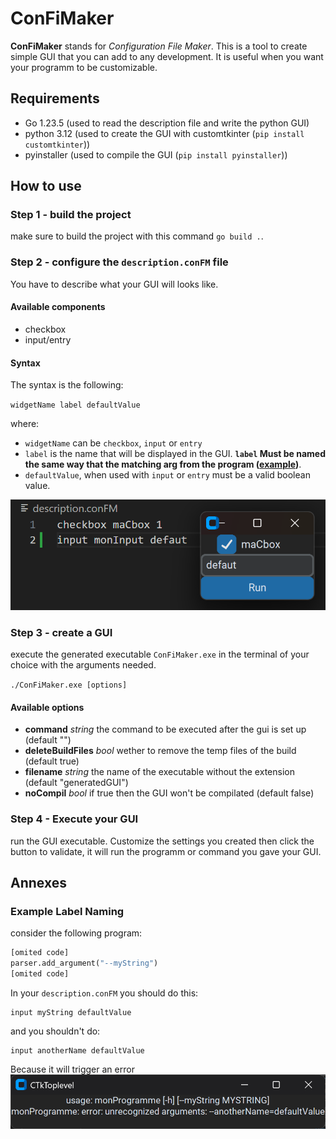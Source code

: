 # ConFiMaker

**ConFiMaker** stands for *Configuration File Maker*. This is a tool to create simple GUI that you can add to any development. It is useful when you want your programm to be customizable.

## Requirements

- Go 1.23.5 (used to read the description file and write the python GUI)
- python 3.12 (used to create the GUI with customtkinter (`pip install customtkinter`))
- pyinstaller (used to compile the GUI (`pip install pyinstaller`))

## How to use

### Step 1 - build the project

make sure to build the project with this command `go build .`.

### Step 2 - configure the `description.conFM` file

You have to describe what your GUI will looks like.

#### Available components

- checkbox
- input/entry

#### Syntax

The syntax is the following:

`widgetName label defaultValue`

where:

- `widgetName` can be `checkbox`, `input` or `entry`
- `label` is the name that will be displayed in the GUI. **`label` Must be named the same way that the matching arg from the program ([example](#example-label-naming))**.
- `defaultValue`, when used with `input` or `entry` must be a valid boolean value.

![example of widget definition](assets/inputDefinition.png)

### Step 3 - create a GUI

execute the generated executable `ConFiMaker.exe` in the terminal of your choice with the arguments needed.

`./ConFiMaker.exe [options]`

#### Available options

- **command** *string*
    the command to be executed after the gui is set up (default "")
- **deleteBuildFiles** *bool*
    wether to remove the temp files of the build (default true)
- **filename** *string*
    the name of the executable without the extension (default "generatedGUI")
- **noCompil** *bool*
    if true then the GUI won't be compilated (default false)

### Step 4 - Execute your GUI

run the GUI executable. Customize the settings you created then click the button to validate, it will run the programm or command you gave your GUI.

## Annexes

### Example Label Naming

consider the following program:

```python
[omited code]
parser.add_argument("--myString")
[omited code]
```

In your `description.conFM` you should do this:

```conFM
input myString defaultValue
```

and you shouldn't do:

```conFM
input anotherName defaultValue
```

Because it will trigger an error
![error triggered](assets/errorArgName.png)
